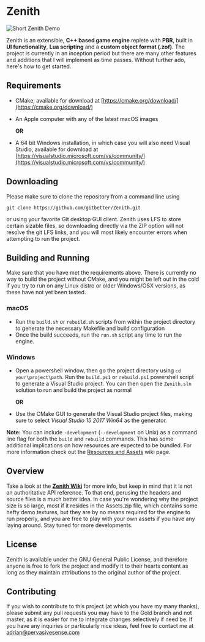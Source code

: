 # Zenith

![Short Zenith Demo](https://i.imgur.com/oymhrbo.gifv)

Zenith is an extensible, **C++ based game engine** replete with **PBR**, built in **UI functionality**, **Lua scripting** and a **custom object format (.zof)**. The project is currently in an inception period but there are many other features and additions that I will implement as time passes. Without further ado, here's how to get started.

## Requirements

* CMake, available for download at [https://cmake.org/download/](https://cmake.org/download/)
* An Apple computer with any of the latest macOS images

  **OR**
  
* A 64 bit Windows installation, in which case you will also need Visual Studio, available for download at [https://visualstudio.microsoft.com/vs/community/](https://visualstudio.microsoft.com/vs/community/)

## Downloading

Please make sure to clone the repository from a command line using 

`git clone https://github.com/gitbetter/Zenith.git`

or using your favorite Git desktop GUI client. Zenith uses LFS to store certain sizable files, so downloading directly via the ZIP option will not resolve the git LFS links, and you will most likely encounter errors when attempting to run the project.

## Building and Running

Make sure that you have met the requirements above. There is currently no way to build the project without CMake, and you might be left out in the cold if you try to run on any Linux distro or older Windows/OSX versions, as these have not yet been tested.

### macOS
* Run the `build.sh` or `rebuild.sh` scripts from within the project directory to generate the necessary Makefile and build configuration
* Once the build succeeds, run the `run.sh` script any time to run the engine.

### Windows
* Open a powershell window, then go the project directory using `cd your\project\path`. Run the `build.ps1` or `rebuild.ps1` powershell script to generate a Visual Studio project. You can then open the `Zenith.sln` solution to run and build the project as normal

  **OR**
  
* Use the CMake GUI to generate the Visual Studio project files, making sure to select *Visual Studio 15 2017 Win64* as the generator.

**Note:** You can include `-development` (`--development` on Unix) as a command line flag for both the `build` and `rebuild` commands. This has some additional implications on how resources are expected to be bundled. For more information check out the [Resources and Assets](https://github.com/gitbetter/Zenith/wiki/Resources-and-Assets) wiki page.

## Overview

Take a look at the **[Zenith Wiki](https://github.com/gitbetter/Zenith/wiki)** for more info, but keep in mind that it is not  an authoritative API reference. To that end, perusing the headers and source files is a much better idea. In case you're wondering why the project size is so large, most if it resides in the Assets.zip file, which contains some hefty demo textures, but they are by no means required for the engine to run properly, and you are free to play with your own assets if you have any laying around. Stay tuned for more developments.

## License
Zenith is available under the GNU General Public License, and therefore anyone is free to fork the project and modify it to their hearts content as long as they maintain attributions to the original author of the project.

## Contributing
If you wish to contribute to this project (at which you have my many thanks), please submit any pull requests you may have to the Gold branch and not master, as it is easier for me to integrate changes selectively if need be. If you have any inquiries or particularly nice ideas, feel free to contact me at adrian@pervasivesense.com
